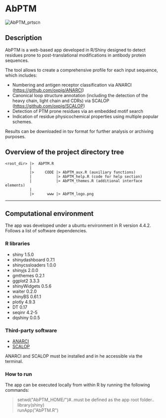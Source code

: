 # AbPTM
![AbPTM_prtscn](https://github.com/user-attachments/assets/ee76458f-551f-4a7b-a4d3-daa621c3de3c)

## Description
AbPTM is a web-based app developed in R/Shiny designed to detect residues prone to post-translational modifications in antibody protein sequences.

The tool allows to create a comprehensive profile for each input sequence, which includes:
* Numbering and antigen receptor classification via ANARCI (https://github.com/oxpig/ANARCI)
* Canonical loop structure annotation (including the detection of the heavy chain, light chain and CDRs) via SCALOP (https://github.com/oxpig/SCALOP)
* Detection of PTM prone residues via an embedded motif search
* Indication of residue physicochemical properties using multiple popular schemes.

Results can be downloaded in tsv format for further analysis or archiving purposes.

## Overview of the project directory tree

    <root_dir> |>  AbPTM.R
               | 
               |>     CODE |> AbPTM_aux.R (auxiliary functions)
               |           |> AbPTM_help.R (code for help section)
               |           |> AbPTM_themes.R (additional interface elements)
               |
               |>      www |> AbPTM_logo.png
                
---

## Computational environment
The app was developed under a ubuntu environment in R version 4.4.2.  
Follows a list of software dependencies.

### R libraries
* shiny 1.5.0
* shinydashboard 0.7.1
* shinycssloaders 1.0.0
* shinyjs 2.0.0
* gmthemes 0.2.1
* ggplot2 3.3.3
* shinyWidgets 0.5.6
* waiter 0.2.0
* shinyBS 0.61.1
* plotly 4.9.3
* DT 0.17
* seqinr 4.2-5
* dqshiny 0.0.5

### Third-party software
* [ANARCI](https://github.com/oxpig/ANARCI)  
* [SCALOP](https://github.com/oxpig/SCALOP)  

ANARCI and SCALOP must be installed and in he accessible via the terminal.


### How to run
The app can be executed locally from within R by running the following commands:<br/>
>setwd("AbPTM_HOME/")#..must be defined as the app root folder..<br/>
>library(shiny)<br/>
>runApp("AbPTM.R")
